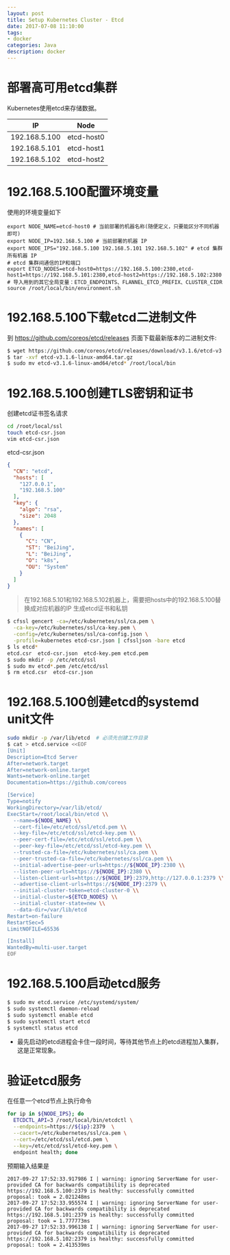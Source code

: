 ```yaml
---
layout: post
title: Setup Kubernetes Cluster - Etcd
date: 2017-07-08 11:10:00
tags:
- docker
categories: Java
description: docker
---
```


# 部署高可用etcd集群

Kubernetes使用etcd来存储数据。      

|          IP        |     Node              |
| ------------------ | --------------------- |
| 192.168.5.100      | etcd-host0            |
| 192.168.5.101      | etcd-host1            |
| 192.168.5.102      | etcd-host2            |

# 192.168.5.100配置环境变量
使用的环境变量如下
```
export NODE_NAME=etcd-host0 # 当前部署的机器名称(随便定义，只要能区分不同机器即可)
export NODE_IP=192.168.5.100 # 当前部署的机器 IP
export NODE_IPS="192.168.5.100 192.168.5.101 192.168.5.102" # etcd 集群所有机器 IP
# etcd 集群间通信的IP和端口
export ETCD_NODES=etcd-host0=https://192.168.5.100:2380,etcd-host1=https://192.168.5.101:2380,etcd-host2=https://192.168.5.102:2380
# 导入用到的其它全局变量：ETCD_ENDPOINTS、FLANNEL_ETCD_PREFIX、CLUSTER_CIDR
source /root/local/bin/environment.sh
```
<!-- more -->

# 192.168.5.100下载etcd二进制文件
到 https://github.com/coreos/etcd/releases 页面下载最新版本的二进制文件:        
```bash
$ wget https://github.com/coreos/etcd/releases/download/v3.1.6/etcd-v3.1.6-linux-amd64.tar.gz
$ tar -xvf etcd-v3.1.6-linux-amd64.tar.gz
$ sudo mv etcd-v3.1.6-linux-amd64/etcd* /root/local/bin
```

# 192.168.5.100创建TLS密钥和证书
创建etcd证书签名请求
```bash
cd /root/local/ssl
touch etcd-csr.json
vim etcd-csr.json
```
etcd-csr.json
```json
{
  "CN": "etcd",
  "hosts": [
    "127.0.0.1",
    "192.168.5.100"        
  ],
  "key": {
    "algo": "rsa",
    "size": 2048
  },
  "names": [
    {
      "C": "CN",
      "ST": "BeiJing",
      "L": "BeiJing",
      "O": "k8s",
      "OU": "System"
    }
  ]
}
```

> 在192.168.5.101和192.168.5.102机器上，需要把hosts中的192.168.5.100替换成对应机器的IP 
生成etcd证书和私钥
```bash
$ cfssl gencert -ca=/etc/kubernetes/ssl/ca.pem \
  -ca-key=/etc/kubernetes/ssl/ca-key.pem \
  -config=/etc/kubernetes/ssl/ca-config.json \
  -profile=kubernetes etcd-csr.json | cfssljson -bare etcd
$ ls etcd*
etcd.csr  etcd-csr.json  etcd-key.pem etcd.pem
$ sudo mkdir -p /etc/etcd/ssl
$ sudo mv etcd*.pem /etc/etcd/ssl
$ rm etcd.csr  etcd-csr.json
```

# 192.168.5.100创建etcd的systemd unit文件
```bash
sudo mkdir -p /var/lib/etcd  # 必须先创建工作目录
$ cat > etcd.service <<EOF
[Unit]
Description=Etcd Server
After=network.target
After=network-online.target
Wants=network-online.target
Documentation=https://github.com/coreos

[Service]
Type=notify
WorkingDirectory=/var/lib/etcd/
ExecStart=/root/local/bin/etcd \\
  --name=${NODE_NAME} \\
  --cert-file=/etc/etcd/ssl/etcd.pem \\
  --key-file=/etc/etcd/ssl/etcd-key.pem \\
  --peer-cert-file=/etc/etcd/ssl/etcd.pem \\
  --peer-key-file=/etc/etcd/ssl/etcd-key.pem \\
  --trusted-ca-file=/etc/kubernetes/ssl/ca.pem \\
  --peer-trusted-ca-file=/etc/kubernetes/ssl/ca.pem \\
  --initial-advertise-peer-urls=https://${NODE_IP}:2380 \\
  --listen-peer-urls=https://${NODE_IP}:2380 \\
  --listen-client-urls=https://${NODE_IP}:2379,http://127.0.0.1:2379 \\
  --advertise-client-urls=https://${NODE_IP}:2379 \\
  --initial-cluster-token=etcd-cluster-0 \\
  --initial-cluster=${ETCD_NODES} \\
  --initial-cluster-state=new \\
  --data-dir=/var/lib/etcd
Restart=on-failure
RestartSec=5
LimitNOFILE=65536

[Install]
WantedBy=multi-user.target
EOF
```

# 192.168.5.100启动etcd服务
```bash
$ sudo mv etcd.service /etc/systemd/system/
$ sudo systemctl daemon-reload
$ sudo systemctl enable etcd
$ sudo systemctl start etcd
$ systemctl status etcd
```

* 最先启动的etcd进程会卡住一段时间，等待其他节点上的etcd进程加入集群，这是正常现象。    


# 验证etcd服务
在任意一个etcd节点上执行命令
```bash
for ip in ${NODE_IPS}; do
  ETCDCTL_API=3 /root/local/bin/etcdctl \
  --endpoints=https://${ip}:2379  \
  --cacert=/etc/kubernetes/ssl/ca.pem \
  --cert=/etc/etcd/ssl/etcd.pem \
  --key=/etc/etcd/ssl/etcd-key.pem \
  endpoint health; done
```
预期输入结果是
```text
2017-09-27 17:52:33.917986 I | warning: ignoring ServerName for user-provided CA for backwards compatibility is deprecated
https://192.168.5.100:2379 is healthy: successfully committed proposal: took = 2.021248ms
2017-09-27 17:52:33.955574 I | warning: ignoring ServerName for user-provided CA for backwards compatibility is deprecated
https://192.168.5.101:2379 is healthy: successfully committed proposal: took = 1.777773ms
2017-09-27 17:52:33.996138 I | warning: ignoring ServerName for user-provided CA for backwards compatibility is deprecated
https://192.168.5.102:2379 is healthy: successfully committed proposal: took = 2.413539ms
```
